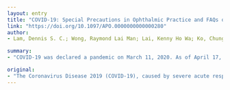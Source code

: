 ```yaml
---
layout: entry
title: "COVID-19: Special Precautions in Ophthalmic Practice and FAQs on Personal Protection and Mask Selection"
link: "https://doi.org/10.1097/APO.0000000000000280"
author:
- Lam, Dennis S. C.; Wong, Raymond Lai Man; Lai, Kenny Ho Wa; Ko, Chung-Nga; Leung, Hiu Ying; Lee, Vincent Yau Wing; Lau, Johnson Yiu Nam; Huang, Suber S.

summary:
- "COVID-19 was declared a pandemic on March 11, 2020. As of April 17, 2020, 210 countries are affected with >2,000,000 infected and 140,000 deaths. The estimated case fatality rate is around 6.7%. Ophthalmic practice carries some unique risks and therefore high vigilance and special precautions are needed. We share our protocols and experiences in the prevention of infection in the current outbreak and the previous severe acute respiratory syndrome epidemic in Hong Kong."

original:
- "The Coronavirus Disease 2019 (COVID-19), caused by severe acute respiratory coronavirus-2, was first reported in December 2019. The World Health Organization declared COVID-19 a pandemic on March 11, 2020 and as of April 17, 2020, 210 countries are affected with >2,000,000 infected and 140,000 deaths. The estimated case fatality rate is around 6.7%. We need to step up our infection control measures immediately or else it may be too late to contain or control the spread of COVID-19. In case of local outbreaks, the risk of infection to healthcare workers and patients is high. Ophthalmic practice carries some unique risks and therefore high vigilance and special precautions are needed. We share our protocols and experiences in the prevention of infection in the current COVID-19 outbreak and the previous severe acute respiratory syndrome epidemic in Hong Kong. We also endeavor to answer the key frequently asked questions in areas of the coronaviruses, COVID-19, disease transmission, personal protection, mask selection, and special measures in ophthalmic practices. COVID-19 is highly infectious and could be life-threatening. Using our protocol and measures, we have achieved zero infection in our ophthalmic practices in Hong Kong and China. Preventing spread of COVID-19 is possible and achievable."
---
```


